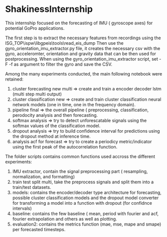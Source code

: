 # ShakinessInternship

This internship focused on the forecasting of IMU ( gyroscope axes) for potential GoPro applications.

The first step is to extract the necessary features from recordings using the ISG_TOP\ispw\libgpeis\tools\read_eis_dump
Then use the gyro_orientation_imu_extractor.py file, it creates the necessary csv with the gyro, acceleromter, orientation and gravity data that can be then used for postprocessing. When using the gyro_orientation_imu_extractor script, set -F -f as argument to filter the gyro and save the CSV. 

Among the many experiments conducted, the main following notebook were retained:
1. cluster forecasting new multi => create and train a encoder decoder lstm (multi step multi output)
2. cluster classification new => create and train cluster classification neural network models (one in time, one in the frequency domain).
3. pipeline final => the overall pipeline ( preprocessing, classification, perodocity analysis and then forecasting.
4. softmax analysis => try to detect unforescatable signals using the softmax values of the classification model.
5. dropout analysis => try to build confidence interval for predictions using the dropout method at inference time.
6. analysis acf for forecast => try to create a periodicy metric/indicator using the first peak of the autocorrelation function.

The folder scripts contains common functions used accross the different experiments:
1. IMU extractor, contain the signal preprocessing part ( resampling, normalization, and formatting)
2. train test split multi, take the preprocess signals and split them into a train/test datasets.
3. models: contains the encoder/decoder type architecture for forecasting, possible cluster classification models and the dropout model converter for transforming a model into a function with dropout (for confidnce intervals)
4. baseline: contains the few baseline ( mean, period with fourier and acf, fourier extrapolation and others as well as plotting.
5. evaluation2: contains the metrics function (mae, mse, mape and smape) per forecasted timesteps.

